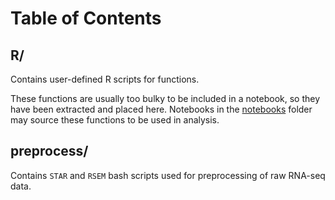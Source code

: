 # Table of Contents

## R/

Contains user-defined R scripts for functions. 

These functions are usually too bulky to be included in a notebook, so they have been extracted and placed here. Notebooks in the [notebooks](../notebooks/) folder may source these functions to be used in analysis. 

## preprocess/

Contains `STAR` and `RSEM` bash scripts used for preprocessing of raw RNA-seq data. 
